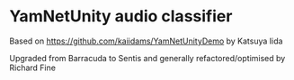 # YamNetUnity audio classifier

Based on https://github.com/kaiidams/YamNetUnityDemo by Katsuya Iida

Upgraded from Barracuda to Sentis and generally refactored/optimised by Richard Fine


